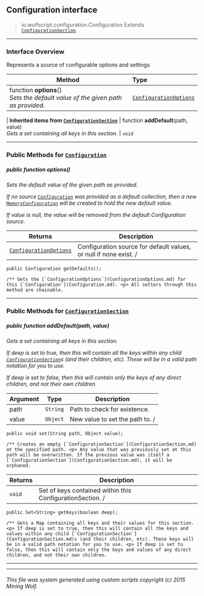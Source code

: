## Configuration __interface__

>io.wolfscript.configuration.Configuration
>Extends [`ConfigurationSection`](ConfigurationSection.md)

---

### Interface Overview

Represents a source of configurable options and settings

Method | Type   
--- | :--- 
 function __options__() <br> _Sets the default value of the given path as provided._ | [`ConfigurationOptions`](ConfigurationOptions.md)
 |
__Inherited items from [`ConfigurationSection`](ConfigurationSection.md)__ |
 function __addDefault__(path, value) <br> _Gets a set containing all keys in this section._ | `void`





---


### Public Methods for [`Configuration`](Configuration.md)

##### <a id='options'></a>public  function __options__()

_Sets the default value of the given path as provided. <p> If no source [`Configuration`](Configuration.md) was provided as a default collection, then a new [`MemoryConfiguration`](MemoryConfiguration.md) will be created to hold the new default value. <p> If value is null, the value will be removed from the default Configuration source._

Returns | Description
--- | --- 
[`ConfigurationOptions`](ConfigurationOptions.md) | Configuration source for default values, or null if none exist. /
    public Configuration getDefaults();

    /** Gets the [`ConfigurationOptions`](ConfigurationOptions.md) for this [`Configuration`](Configuration.md). <p> All setters through this method are chainable.


---

### Public Methods for [`ConfigurationSection`](ConfigurationSection.md)

##### <a id='adddefault'></a>public  function __addDefault__(path, value)

_Gets a set containing all keys in this section. <p> If deep is set to true, then this will contain all the keys within any child [`ConfigurationSection`](ConfigurationSection.md)s (and their children, etc). These will be in a valid path notation for you to use. <p> If deep is set to false, then this will contain only the keys of any direct children, and not their own children._

Argument | Type | Description  
--- | --- | --- 
path | `String` | Path to check for existence.
value | `Object` | New value to set the path to. /
    public void set(String path, Object value);

    /** Creates an empty [`ConfigurationSection`](ConfigurationSection.md) at the specified path. <p> Any value that was previously set at this path will be overwritten. If the previous value was itself a [`ConfigurationSection`](ConfigurationSection.md), it will be orphaned.

Returns | Description
--- | --- 
`void` | Set of keys contained within this ConfigurationSection. /
    public Set<String> getKeys(boolean deep);

    /** Gets a Map containing all keys and their values for this section. <p> If deep is set to true, then this will contain all the keys and values within any child [`ConfigurationSection`](ConfigurationSection.md)s (and their children, etc). These keys will be in a valid path notation for you to use. <p> If deep is set to false, then this will contain only the keys and values of any direct children, and not their own children.


---


---


###### This file was system generated using custom scripts copyright (c) 2015 Mining Wolf.
	

